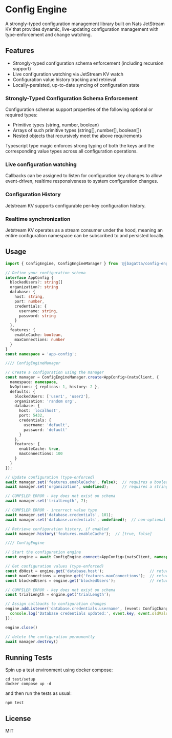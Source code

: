 # Config Engine

A strongly-typed configuration management library built on Nats JetStream KV that provides dynamic, live-updating configuration management with type-enforcement and change watching.

## Features

- Strongly-typed configuration schema enforcement (including recursion support)
- Live configuration watching via JetStream KV watch
- Configuration value history tracking and retrieval
- Locally-persisted, up-to-date syncing of configuration state

### Strongly-Typed Configuration Schema Enforcement

Configuration schemas support properties of the following optional or required types:

- Primitive types (string, number, boolean)
- Arrays of such primitive types (string[], number[], boolean[])
- Nested objects that recursively meet the above requirements

Typescript type magic enforces strong typing of both the keys and the corresponding value types across all configuration operations.

### Live configuration watching

Callbacks can be assigned to listen for configuration key changes to allow event-driven, realtime responsiveness to system configuration changes.

### Configuration History

Jetstream KV supports configurable per-key configuration history.

### Realtime synchronization

Jetstream KV operates as a stream consumer under the hood, meaning an entire configuration namespace can be subscribed to and persisted locally.

## Usage

```typescript
import { ConfigEngine, ConfigEngineManager } from '@jbagatta/config-engine';

// Define your configuration schema
interface AppConfig {
  blockedUsers?: string[]
  organization?: string
  database: {
    host: string,
    port: number,
    credentials: {
      username: string,
      password: string
    }
  },
  features: {
    enableCache: boolean,
    maxConnections: number
  }
}
const namespace = 'app-config';

//// ConfigEngineManager

// Create a configuration using the manager
const manager = ConfigEngineManager.create<AppConfig>(natsClient, {
  namespace: namespace,
  kvOptions: { replicas: 1, history: 2 },
  defaults: {
    blockedUsers: ['user1', 'user2'],
    organization: 'random org',
    database: {
      host: 'localhost',
      port: 5432,
      credentials: {
        username: 'default',
        password: 'default'
      }
    },
    features: {
      enableCache: true,
      maxConnections: 100
    }
  }
});

// Update configuration (type-enforced)
await manager.set('features.enableCache', false);  // requires a boolean value
await manager.set('organization', undefined);      // requires a string | undefined value

// COMPILER ERROR - key does not exist on schema
await manager.set('trialLength', 7); 

// COMPILER ERROR - incorrect value type
await manager.set('database.credentials', 101); 
await manager.set('database.credentials', undefined);  // non-optional key 

// Retrieve configuration history, if enabled
await manager.history('features.enableCache');  // [true, false]

//// ConfigEngine

// Start the configuration engine
const engine = await ConfigEngine.connect<AppConfig>(natsClient, namespace)

// Get configuration values (type-enforced)
const dbHost = engine.get('database.host');                    // returns a string
const maxConnections = engine.get('features.maxConnections');  // returns a number
const blockedUsers = engine.get('blockedUsers');               // returns a string[]

// COMPILER ERROR - key does not exist on schema
const trialLength = engine.get('trialLength');  

// Assign callbacks to configuration changes
engine.addListener('database.credentials.username', (event: ConfigChangeEvent<string>) => {
  console.log('Database credentials updated:', event.key, event.oldValue, event.newValue, event.timestamp);
});

engine.close()

// delete the configuration permanently
await manager.destroy()

```

## Running Tests

Spin up a test environment using docker compose:
```
cd test/setup
docker compose up -d
```

and then run the tests as usual:
```
npm test
```

## License

MIT 